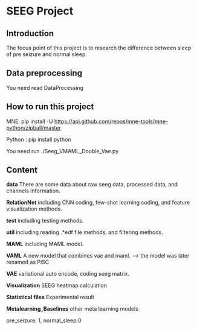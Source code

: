 # SEEG Project
## Introduction 

The focus point of this project is to research the difference between sleep of pre seizure and normal sleep.


## Data preprocessing 

You need read DataProcessing 

## How to run this project

MNE: pip install -U https://api.github.com/repos/mne-tools/mne-python/zipball/master

Python : pip install python 

You need run ./Seeg_VMAML_Double_Vae.py


## Content

**data**  There are some data about raw seeg data, processed data, and channels information.

**RelationNet**  including CNN coding, few-shot learning coding, and feature visualization methods.

**test** including testing methods.

**util**  including reading .*edf file methods, and filtering methods.

**MAML** including MAML model.

**VAML** A new model that combines vae and maml. --> the model was later renamed as PiSC 

**VAE** variational auto encode, coding seeg matrix.

**Visualization**  SEEG heatmap calculation

**Statistical files** Experimental result 

**Metalearning_Baselines** other meta learning models

pre_seizure: 1, normal_sleep:0







